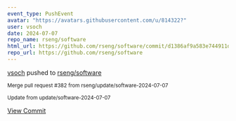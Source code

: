 ```yaml
---
event_type: PushEvent
avatar: "https://avatars.githubusercontent.com/u/814322?"
user: vsoch
date: 2024-07-07
repo_name: rseng/software
html_url: https://github.com/rseng/software/commit/d1386af9a583e744911daa358bd6d7ee1455b188
repo_url: https://github.com/rseng/software
---
```


<a href='https://github.com/vsoch' target='_blank'>vsoch</a> pushed to <a href='https://github.com/rseng/software' target='_blank'>rseng/software</a>

<small>Merge pull request #382 from rseng/update/software-2024-07-07

Update from update/software-2024-07-07</small>

<a href='https://github.com/rseng/software/commit/d1386af9a583e744911daa358bd6d7ee1455b188' target='_blank'>View Commit</a>
